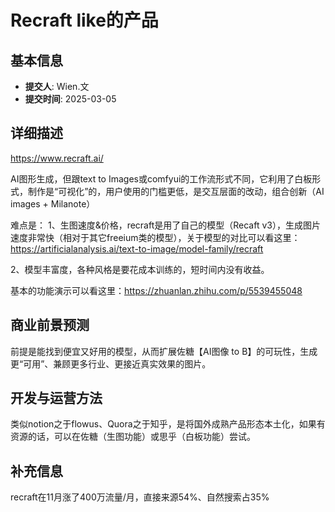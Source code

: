 # Recraft like的产品

## 基本信息
- **提交人**: Wien.文
- **提交时间**: 2025-03-05

## 详细描述
https://www.recraft.ai/

AI图形生成，但跟text to Images或comfyui的工作流形式不同，它利用了白板形式，制作是“可视化”的，用户使用的门槛更低，是交互层面的改动，组合创新（AI images + Milanote）

难点是：
1、生图速度&价格，recraft是用了自己的模型（Recaft v3），生成图片速度非常快（相对于其它freeium类的模型），关于模型的对比可以看这里：https://artificialanalysis.ai/text-to-image/model-family/recraft

2、模型丰富度，各种风格是要花成本训练的，短时间内没有收益。

基本的功能演示可以看这里：https://zhuanlan.zhihu.com/p/5539455048

## 商业前景预测
前提是能找到便宜又好用的模型，从而扩展佐糖【AI图像 to B】的可玩性，生成更“可用”、兼顾更多行业、更接近真实效果的图片。

## 开发与运营方法
类似notion之于flowus、Quora之于知乎，是将国外成熟产品形态本土化，如果有资源的话，可以在佐糖（生图功能）或思乎（白板功能）尝试。

## 补充信息
recraft在11月涨了400万流量/月，直接来源54%、自然搜索占35%
